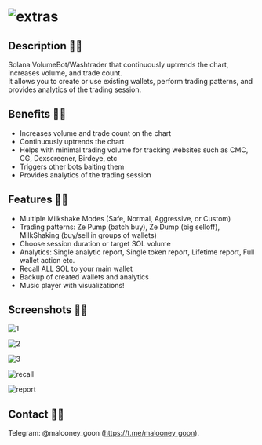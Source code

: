 # ![extras](https://github.com/user-attachments/assets/dffc4a82-d949-4810-bf33-e532a7ee6d2a)

## Description 🥤🍼

Solana VolumeBot/Washtrader that continuously uptrends the chart, increases volume, and trade count.\
It allows you to create or use existing wallets, perform trading patterns, and provides analytics of the trading session.

## Benefits 🥤🍼

- Increases volume and trade count on the chart
- Continuously uptrends the chart
- Helps with minimal trading volume for tracking websites such as CMC, CG, Dexscreener, Birdeye, etc
- Triggers other bots baiting them
- Provides analytics of the trading session

## Features 🥤🍼

- Multiple Milkshake Modes (Safe, Normal, Aggressive, or Custom)
- Trading patterns: Ze Pump (batch buy), Ze Dump (big selloff), MilkShaking (buy/sell in groups of wallets)
- Choose session duration or target SOL volume
- Analytics: Single analytic report, Single token report, Lifetime report, Full wallet action etc.
- Recall ALL SOL to your main wallet
- Backup of created wallets and analytics
- Music player with visualizations!

## Screenshots 🥤🍼

![1](https://github.com/user-attachments/assets/43870d66-6db1-44f8-9b95-dbadb70cd2e3)

![2](https://github.com/user-attachments/assets/d2ee1269-bbd8-45e4-bae4-bc1b8f9414db)

![3](https://github.com/user-attachments/assets/1b53d151-1bfe-4a15-94c4-f57177250db9)

![recall](https://github.com/user-attachments/assets/c6849ca4-80d2-4f8e-8d70-f946c12171ba)

![report](https://github.com/user-attachments/assets/ef1fb582-08d4-4248-a1a9-6c29ef8e3abc)

## Contact 🥤🍼

Telegram: @malooney_goon (https://t.me/malooney_goon).
